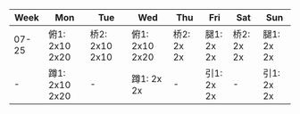 | Week | Mon | Tue | Wed | Thu | Fri | Sat | Sun |
| --- | --- | --- | --- | --- | --- | --- | --- |
| 07-25 | 俯1: 2x10 2x20 | 桥2: 2x10 2x10 | 俯1: 2x10 2x20 | 桥2: 2x 2x | 腿1: 2x 2x | 桥2: 2x 2x | 腿1: 2x 2x |
| -  | 蹲1: 2x10 2x20 | - | 蹲1: 2x 2x | - | 引1: 2x 2x | - | 引1: 2x 2x |

